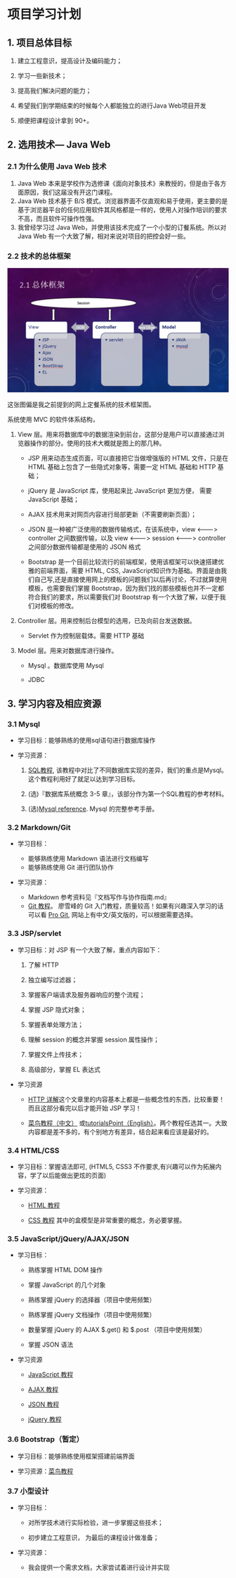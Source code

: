 # 项目学习计划

## 1. 项目总体目标

1.  建立工程意识，提高设计及编码能力；

2.  学习一些新技术；

3.  提高我们解决问题的能力；

4.  希望我们到学期结束的时候每个人都能独立的进行Java Web项目开发

5.  顺便把课程设计拿到 90+。


## 2. 选用技术— Java Web

### 2.1 为什么使用 Java Web 技术

1.  Java Web 本来是学校作为选修课《面向对象技术》来教授的，但是由于各方面原因，我们这届没有开这门课程。
2.  Java Web 技术基于 B/S 模式。浏览器界面不仅直观和易于使用，更主要的是基于浏览器平台的任何应用软件其风格都是一样的，使用人对操作培训的要求不高，而且软件可操作性强。
3.  我曾经学习过 Java Web，并使用该技术完成了一个小型的订餐系统。所以对 Java Web 有一个大致了解，相对来说对项目的把控会好一些。

### 2.2 技术的总体框架

![](../images/framework.png)

这张图偏是我之前提到的网上定餐系统的技术框架图。

系统使用 MVC 的软件体系结构，

1.  View 层。用来将数据库中的数据渲染到前台，这部分是用户可以直接通过浏览器操作的部分。使用的技术大概就是图上的那几种。

    -   JSP 用来动态生成页面，可以直接把它当做增强版的 HTML 文件，只是在 HTML 基础上包含了一些隐式对象等，需要一定 HTML 基础和 HTTP 基础；

    -   jQuery 是 JavaScript 库，使用起来比 JavaScript 更加方便， 需要 JavaScript 基础；

    -   AJAX 技术用来对网页内容进行局部更新（不需要刷新页面）；

    -   JSON 是一种被广泛使用的数据传输格式，在该系统中，view &lt;–--&gt; controller 之间数据传输，以及 view &lt;–--&gt; session &lt;–--&gt; controller 之间部分数据传输都是使用的 JSON 格式

    -   Bootstrap 是一个目前比较流行的前端框架，使用该框架可以快速搭建优雅的前端界面，需要 HTML, CSS, JavaScript知识作为基础。界面是由我们自己写,还是直接使用网上的模板的问题我们以后再讨论，不过就算使用模板，也需要我们掌握 Bootstrap，因为我们找的那些模板也并不一定都符合我们的要求，所以需要我们对 Bootstrap 有一个大致了解，以便于我们对模板的修改。

1.  Controller 层。用来控制后台模型的选用，已及向前台发送数据。

    -   Servlet 作为控制层载体。需要 HTTP 基础

2.  Model 层。用来对数据库进行操作。

    -   Mysql 。数据库使用 Mysql

    -   JDBC

## 3. 学习内容及相应资源

### 3.1 Mysql

-   学习目标：能够熟练的使用sql语句进行数据库操作

-   学习资源：

    1.  [SQL教程](http://www.w3school.com.cn/sql/index.asp), 该教程中对比了不同数据库实现的差异，我们的重点是Mysql。这个教程利用好了就足以达到学习目标。

    2.  (选)『数据库系统概念 3-5 章』，该部分作为第一个SQL教程的参考材料。

    3.  (选)[Mysql reference](http://dev.mysql.com/doc/refman/5.7/en/). Mysql 的完整参考手册。

### 3.2 Markdown/Git
   
- 学习目标：
    - 能够熟练使用 Markdown 语法进行文档编写
    - 能够熟练使用 Git 进行团队协作

- 学习资源：
    - Markdown 参考资料见『文档写作与协作指南.md』
    - [Git 教程](http://www.liaoxuefeng.com/wiki/0013739516305929606dd18361248578c67b8067c8c017b000)。 廖雪峰的 Git 入门教程，质量较高！如果有兴趣深入学习的话可以看 [Pro Git](https://git-scm.com/book/en/v2), 网站上有中文/英文版的，可以根据需要选择。



### 3.3 JSP/servlet

-   学习目标：对 JSP 有一个大致了解，重点内容如下：

    1.  了解 HTTP

    2.  独立编写过滤器；

    3.  掌握客户端请求及服务器响应的整个流程；

    4.  掌握 JSP 隐式对象；

    5.  掌握表单处理方法；

    6.  理解 session 的概念并掌握 session 属性操作；

    7.  掌握文件上传技术；

    8.  高级部分，掌握 EL 表达式

-   学习资源

    -   [HTTP 详解](http://www.cnblogs.com/TankXiao/archive/2012/02/13/2342672.html)这个文章里的内容基本上都是一些概念性的东西，比较重要！而且这部分看完以后才能开始 JSP 学习！

    -   [菜鸟教程（中文）](http://www.runoob.com/jsp/jsp-tutorial.html) 或[tutorialsPoint（English）](http://www.tutorialspoint.com/jsp/index.htm)。两个教程任选其一。大致内容都是差不多的，有个别地方有差异，结合起来看应该是最好的。

### 3.4 HTML/CSS

-   学习目标：掌握语法即可, (HTML5, CSS3 不作要求,有兴趣可以作为拓展内容，学了以后能做出更炫的页面)

-   学习资源：

    -   [HTML 教程](http://www.w3school.com.cn/html/index.asp)

    -   [CSS 教程](http://www.w3school.com.cn/css/index.asp) 其中的盒模型是非常重要的概念，务必要掌握。

### 3.5 JavaScript/jQuery/AJAX/JSON

-   学习目标：

    -   熟练掌握 HTML DOM 操作

    -   掌握 JavaScript 的几个对象

    -   熟练掌握 jQuery 的选择器（项目中使用频繁）

    -   熟练掌握 jQuery 文档操作（项目中使用频繁）

    -   数量掌握 jQuery 的 AJAX $.get() 和 $.post （项目中使用频繁）

    -   掌握 JSON 语法

-   学习资源

    -   [JavaScript 教程](http://www.w3school.com.cn/js/index.asp)

    -   [AJAX 教程](http://www.w3school.com.cn/ajax/ajax_intro.asp)

    -   [JSON 教程](http://www.w3school.com.cn/json/index.asp)

    -   [jQuery 教程](http://www.w3school.com.cn/jQuery/index.asp)

### 3.6 Bootstrap（暂定）

-   学习目标：能够熟练使用框架搭建前端界面

-   学习资源：[菜鸟教程](http://www.runoob.com/bootstrap/bootstrap-tutorial.html)

### 3.7 小型设计

-   学习目标：

    -   对所学技术进行实际检验，进一步掌握这些技术；

    -   初步建立工程意识， 为最后的课程设计做准备；

-   学习资源：

    -   我会提供一个需求文档，大家尝试着进行设计并实现


